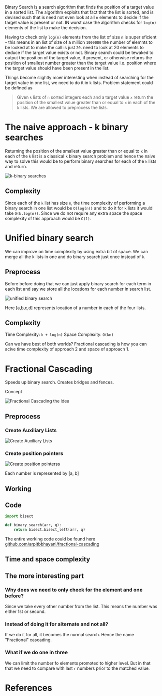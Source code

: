Binary Search is a search algorithm that finds the position of a target value in a sorted list. The algorithm exploits that fact that the list is sorted, and is devised such that is need not even look at all `n` elements to decide if the target value is present or not. IN worst case the algorithm checks for `log(n)` elements of the list to make the decision.

Having to check only `log(n)` elements from the list of size `n` is super eficient - this means in an list of size of a million `1000000` the number of elemnts to be looked at to make the call is just `20`. need to look at 20 elements to deduce if the target value exists or not. Binary search could be tewaked to output the position of the target value, if present, or otherwise returns the position of smallest number greater than the target value i.e. position where the target value should have been present in the list.

Things become slightly moer interesting when instead of searching for the target value in one list, we need to do it in `k` lists. Problem statement could be defined as

> Given `k` lists of `n` sorted integers each and a target value `x` return the position of the smallest value greater than or equal to `x` in each of the `k` lists. We are allowed to preprocess the lists.

# The naive approach - k binary searches
Returning the position of the smallest value greater than or equal to `x` in each of the `k` list is a classical `k` binary search problem and hence the naive way to solve this would be to perform binary searches for each of the `k` lists and return.

![k-binary searches](https://user-images.githubusercontent.com/4745789/81492614-dbf21500-92b6-11ea-9f75-29eb3522186f.png)

## Complexity
Since each of the `k` list has size `n`, the time complexity of performing a binary search in one list would be `O(log(n))` and to do it for `k` lists it would take `O(k.log(n))`. Since we do not require any extra space the space somplexity of this approach would be `O(1)`.

# Unified binary search
We can improve on time complexity by using extra bit of space.
We can merge all the `k` lists in one and do binary search just once instead of `k`.

## Preprocess

Before before doing that we can just apply binary search for each term in each list and say we store
all the locations for each number in search list.

![unified binary search](https://user-images.githubusercontent.com/4745789/81492609-ca107200-92b6-11ea-8fdf-999852f4d9b1.png)

Here [a,b,c,d] represents location of a number in each of the four lists.

## Complexity

Time Complexity: `k + log(n)`
Space Complexity: `O(kn)`

Can we have best of both worlds? Fractional cascading is how you can acive time complexity of approach 2 and space of approach 1.

# Fractional Cascading

Speeds up binary search.
Creates bridges and fences.

Concept

![Fractional Cascading the Idea](https://user-images.githubusercontent.com/4745789/81495324-241c3200-92cd-11ea-9d7d-9c9b0911071b.png)

## Preprocess

### Create Auxiliary Lists

![Create Auxiliary Lists](https://user-images.githubusercontent.com/4745789/81494077-8112ea80-92c3-11ea-9416-bb2422334744.png)


### Create position pointers

![Create position pointerss](https://user-images.githubusercontent.com/4745789/81494709-92122a80-92c8-11ea-89c0-e180a735eb2d.png)

Each number is represented by [a, b]

## Working

## Code

```py
import bisect

def binary_search(arr, q):
    return bisect.bisect_left(arr, q)
```

The entire working code could be found here [github.com/arpitbbhayani/fractional-cascading](https://github.com/arpitbbhayani/fractional-cascading/blob/master/fractional-cascading.ipynb)

## Time and space complexity

## The more interesting part

### Why does we need to only check for the element and one before?
Since we take every other number from the list. This means the number was either 1st or second.

### Instead of doing it for alternate and not all?
If we do it for all, it becomes the nurmal search. Hence the name "Fractional" cascading.

### What if we do one in three
We can limit the number fo elements promoted to higher level. But in that that we need to compare with last `r` numbers prior to the matched value.

# References
